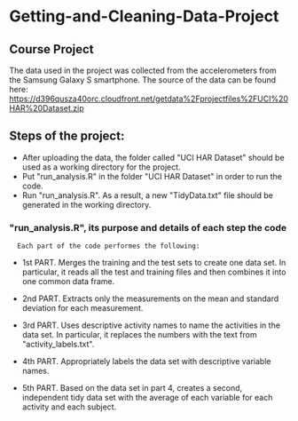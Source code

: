 # Getting-and-Cleaning-Data-Project
## Course Project

The data used in the project was collected from the accelerometers from the Samsung Galaxy S smartphone. The source of the data can be found here: https://d396qusza40orc.cloudfront.net/getdata%2Fprojectfiles%2FUCI%20HAR%20Dataset.zip

## Steps of the project:

* After uploading the data, the folder called "UCI HAR Dataset" should be used as a working directory for the project.  
* Put "run_analysis.R" in the folder "UCI HAR Dataset" in order to run the code.
* Run "run_analysis.R". As a result, a new "TidyData.txt" file should be generated in the working directory.


### "run_analysis.R", its purpose and details of each step the code  
      
      Each part of the code performes the following:
* 1st PART. Merges the training and the test sets to create one data set. In particular, it reads all the test and training files and then combines it into one common data frame. 
    
* 2nd PART. Extracts only the measurements on the mean and standard deviation for each measurement.

* 3rd PART. Uses descriptive activity names to name the activities in the data set. In particular, it  replaces the numbers with the text from "activity_labels.txt".

* 4th PART. Appropriately labels the data set with descriptive variable names. 

* 5th PART. Based on the data set in part 4, creates a second, independent tidy data set with the average of each variable for each activity and each subject.

